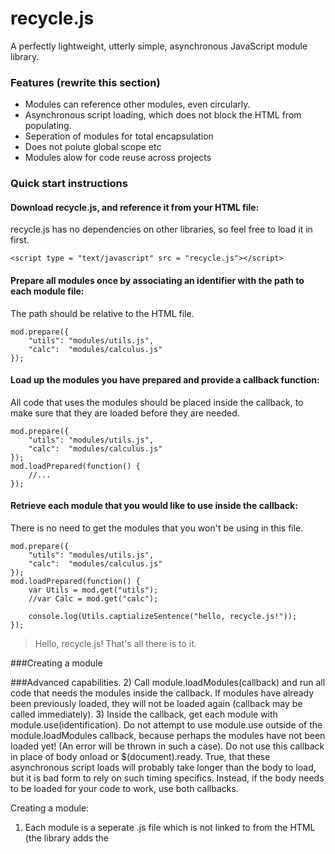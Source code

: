 # recycle.js
A perfectly lightweight, utterly simple, asynchronous JavaScript module library.

### Features (rewrite this section)
- Modules can reference other modules, even circularly.
- Asynchronous script loading, which does not block the HTML from populating.
- Seperation of modules for total encapsulation
- Does not polute global scope etc
- Modules alow for code reuse across projects

### Quick start instructions
#### Download recycle.js, and reference it from your HTML file:
recycle.js has no dependencies on other libraries, so feel free to load it in first.
```
<script type = "text/javascript" src = "recycle.js"></script>
```
#### Prepare all modules once by associating an identifier with the path to each module file:
The path should be relative to the HTML file.
```
mod.prepare({
	"utils": "modules/utils.js",
	"calc":  "modules/calculus.js"
});
```
#### Load up the modules you have prepared and provide a callback function:
All code that uses the modules should be placed inside the callback, to make sure that they are loaded before they are needed.
```
mod.prepare({
	"utils": "modules/utils.js",
	"calc":  "modules/calculus.js"
});
mod.loadPrepared(function() {
	//...
});
```
#### Retrieve each module that you would like to use inside the callback:
There is no need to get the modules that you won't be using in this file.
```
mod.prepare({
	"utils": "modules/utils.js",
	"calc":  "modules/calculus.js"
});
mod.loadPrepared(function() {
	var Utils = mod.get("utils");
	//var Calc = mod.get("calc");

	console.log(Utils.captializeSentence("hello, recycle.js!"));
});
```
> Hello, recycle.js!
That's all there is to it.

###Creating a module

###Advanced capabilities.
2) Call module.loadModules(callback) and run all code that needs the modules inside the callback.
	If modules have already been previously loaded, they will not be loaded again (callback may be called immediately).
3) Inside the callback, get each module with module.use(identification).
	Do not attempt to use module.use outside of the module.loadModules callback, because perhaps the modules have not been loaded yet! (An error will be thrown in such a case).
	Do not use this callback in place of body onload or $(document).ready. True, that these asynchronous script loads will probably take longer than the body to load, but it is bad form to rely on such timing specifics. Instead, if the body needs to be loaded for your code to work, use both callbacks.

Creating a module:
1) Each module is a seperate .js file which is not linked to from the HTML (the library adds the <script> tags for you when necessary).
2) Your module's code will be run at most once, and the user of module.use(identification) will be given the value exported in your module.
3) Your module exports its value by setting window.exports to the desired return value.
	Consider returning an object, which will have properties and methods for the caller to use.
	Consider creating this object inside a closure, so as not to pollute the global namespace, while providing a private interface for your object.
